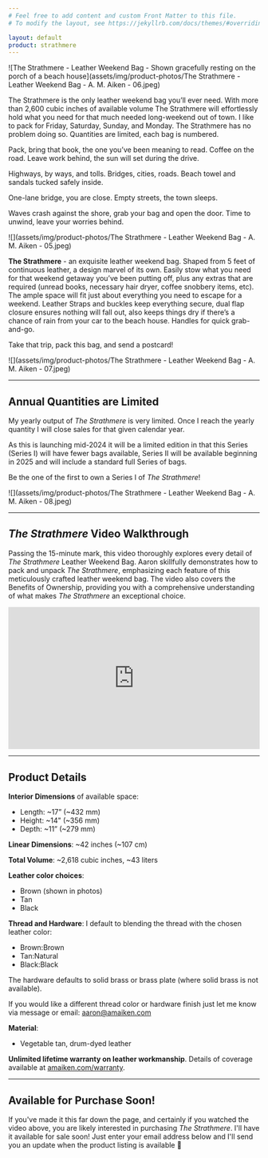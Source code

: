 ```yaml
---
# Feel free to add content and custom Front Matter to this file.
# To modify the layout, see https://jekyllrb.com/docs/themes/#overriding-theme-defaults

layout: default
product: strathmere
---
```

![The Strathmere - Leather Weekend Bag - Shown gracefully resting on the porch of a beach house](assets/img/product-photos/The Strathmere - Leather Weekend Bag - A. M. Aiken - 06.jpeg)

The Strathmere is the only leather weekend bag you’ll ever need. With more than 2,600 cubic inches of available volume The Strathmere will effortlessly hold what you need for that much needed long-weekend out of town. I like to pack for Friday, Saturday, Sunday, and Monday. The Strathmere has no problem doing so. Quantities are limited, each bag is numbered.

Pack, bring that book, the one you’ve been meaning to read. Coffee on the road. Leave work behind, the sun will set during the drive. 

Highways, by ways, and tolls. Bridges, cities, roads. Beach towel and sandals tucked safely inside. 

One-lane bridge, you are close. Empty streets, the town sleeps.  

Waves crash against the shore, grab your bag and open the door. Time to unwind, leave your worries behind. 

![](assets/img/product-photos/The Strathmere - Leather Weekend Bag - A. M. Aiken - 05.jpeg)

**The Strathmere** - an exquisite leather weekend bag. Shaped from 5 feet of continuous leather, a design marvel of its own. Easily stow what you need for that weekend getaway you’ve been putting off, plus any extras that are required (unread books, necessary hair dryer, coffee snobbery items, etc). The ample space will fit just about everything you need to escape for a weekend. Leather Straps and buckles keep everything secure, dual flap closure ensures nothing will fall out, also keeps things dry if there’s a chance of rain from your car to the beach house. Handles for quick grab-and-go. 

Take that trip, pack this bag, and send a postcard!

![](assets/img/product-photos/The Strathmere - Leather Weekend Bag - A. M. Aiken - 07.jpeg)

---

## Annual Quantities are Limited
My yearly output of _The Strathmere_ is very limited. Once I reach the yearly quantity I will close sales for that given calendar year. 

As this is launching mid-2024 it will be a limited edition in that this Series (Series I) will have fewer bags available, Series II will be available beginning in 2025 and will include a standard full Series of bags.

Be the one of the first to own a Series I of _The Strathmere_!

![](assets/img/product-photos/The Strathmere - Leather Weekend Bag - A. M. Aiken - 08.jpeg)

---

## _The Strathmere_ Video Walkthrough

Passing the 15-minute mark, this video thoroughly explores every detail of _The Strathmere_ Leather Weekend Bag. Aaron skillfully demonstrates how to pack and unpack _The Strathmere_, emphasizing each feature of this meticulously crafted leather weekend bag. The video also covers the Benefits of Ownership, providing you with a comprehensive understanding of what makes _The Strathmere_ an exceptional choice. 

<div style="position:relative;padding-top:56.25%;"><iframe src="https://iframe.mediadelivery.net/embed/117635/16a37ad7-afd6-4449-8a94-6a0fd57abb6a?autoplay=false&loop=false&muted=false&preload=true&responsive=true" loading="lazy" style="border:0;position:absolute;top:0;height:100%;width:100%;" allow="accelerometer;gyroscope;autoplay;encrypted-media;picture-in-picture;" allowfullscreen="true"></iframe></div>

---

## Product Details

**Interior Dimensions** of available space:
- Length: ~17” (~432 mm)
- Height: ~14" (~356 mm)
- Depth: ~11” (~279 mm)

**Linear Dimensions**: ~42 inches (~107 cm)

**Total Volume**: ~2,618 cubic inches, ~43 liters

**Leather color choices**:
- Brown (shown in photos)
- Tan
- Black

**Thread and Hardware**:
I default to blending the thread with the chosen leather color: 
- Brown:Brown 
- Tan:Natural 
- Black:Black

The hardware defaults to solid brass or brass plate (where solid brass is not available).

If you would like a different thread color or hardware finish just let me know via message or email: aaron@amaiken.com

**Material**:
- Vegetable tan, drum-dyed leather

**Unlimited lifetime warranty on leather workmanship**. Details of coverage available at [amaiken.com/warranty](https://amaiken.com/pages/shipping-returns-and-warranty-information).

---

## Available for Purchase Soon!

If you've made it this far down the page, and certainly if you watched the video above, you are likely interested in purchasing _The Strathmere_. I'll have it available for sale soon! Just enter your email address below and I'll send you an update when the product listing is available 🙂

<script async data-uid="924e3f3ef9" src="https://aaronaiken.ck.page/924e3f3ef9/index.js"></script>
<!--
<button type="button" class="buy-now"><a href="" title="" target="">Buy Now</a></button>

<button type="button" class="join-club"><a href="/club/" target="_blank" title="Join The Strathmere Club and Buy The Strathmere Leather Weekend Bag at 35% Off">Buy with 35% Off</a></button>-->